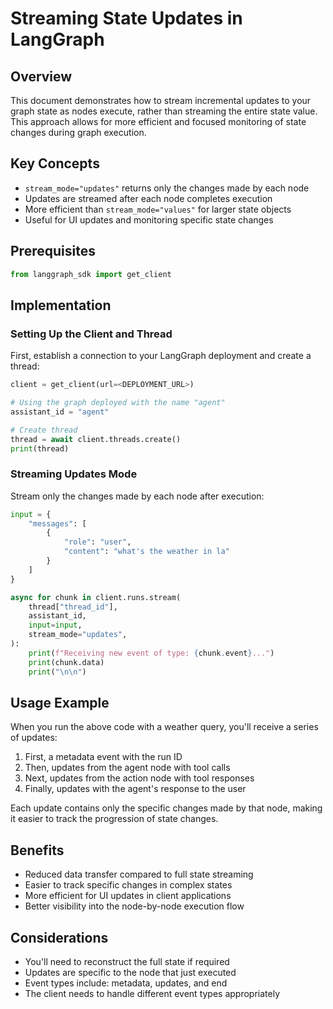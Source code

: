 # Streaming State Updates in LangGraph

## Overview
This document demonstrates how to stream incremental updates to your graph state as nodes execute, rather than streaming the entire state value. This approach allows for more efficient and focused monitoring of state changes during graph execution.

## Key Concepts
- `stream_mode="updates"` returns only the changes made by each node
- Updates are streamed after each node completes execution
- More efficient than `stream_mode="values"` for larger state objects
- Useful for UI updates and monitoring specific state changes

## Prerequisites
```python
from langgraph_sdk import get_client
```

## Implementation

### Setting Up the Client and Thread
First, establish a connection to your LangGraph deployment and create a thread:

```python
client = get_client(url=<DEPLOYMENT_URL>)

# Using the graph deployed with the name "agent"
assistant_id = "agent"

# Create thread
thread = await client.threads.create()
print(thread)
```

### Streaming Updates Mode
Stream only the changes made by each node after execution:

```python
input = {
    "messages": [
        {
            "role": "user",
            "content": "what's the weather in la"
        }
    ]
}

async for chunk in client.runs.stream(
    thread["thread_id"],
    assistant_id,
    input=input,
    stream_mode="updates",
):
    print(f"Receiving new event of type: {chunk.event}...")
    print(chunk.data)
    print("\n\n")
```

## Usage Example
When you run the above code with a weather query, you'll receive a series of updates:

1. First, a metadata event with the run ID
2. Then, updates from the agent node with tool calls
3. Next, updates from the action node with tool responses
4. Finally, updates with the agent's response to the user

Each update contains only the specific changes made by that node, making it easier to track the progression of state changes.

## Benefits
- Reduced data transfer compared to full state streaming
- Easier to track specific changes in complex states
- More efficient for UI updates in client applications
- Better visibility into the node-by-node execution flow

## Considerations
- You'll need to reconstruct the full state if required
- Updates are specific to the node that just executed
- Event types include: metadata, updates, and end
- The client needs to handle different event types appropriately
